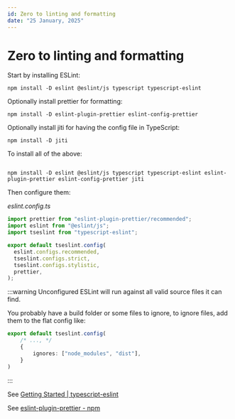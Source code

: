 ```yaml
---
id: Zero to linting and formatting
date: "25 January, 2025"
---
```


# Zero to linting and formatting

Start by installing ESLint:
```shell
npm install -D eslint @eslint/js typescript typescript-eslint
```

Optionally install prettier for formatting:
```shell
npm install -D eslint-plugin-prettier eslint-config-prettier
```

Optionally install jiti for having the config file in TypeScript:
```shell
npm install -D jiti
```

To install all of the above:
```shell

npm install -D eslint @eslint/js typescript typescript-eslint eslint-plugin-prettier eslint-config-prettier jiti
```

Then configure them:

_eslint.config.ts_
```typescript
import prettier from "eslint-plugin-prettier/recommended";
import eslint from "@eslint/js";
import tseslint from "typescript-eslint";

export default tseslint.config(
  eslint.configs.recommended,
  tseslint.configs.strict,
  tseslint.configs.stylistic,
  prettier,
);
```

:::warning
Unconfigured ESLint will run against all valid source files it can find.

You probably have a build folder or some files to ignore, to ignore files, add
them to the flat config like:
```typescript
export default tseslint.config(
    /* ..., */
    {
        ignores: ["node_modules", "dist"],
    }
)
```
:::

See [Getting Started | typescript-eslint](https://typescript-eslint.io/getting-started/)

See [eslint-plugin-prettier - npm](https://www.npmjs.com/package/eslint-plugin-prettier#configuration-new-eslintconfigjs)


